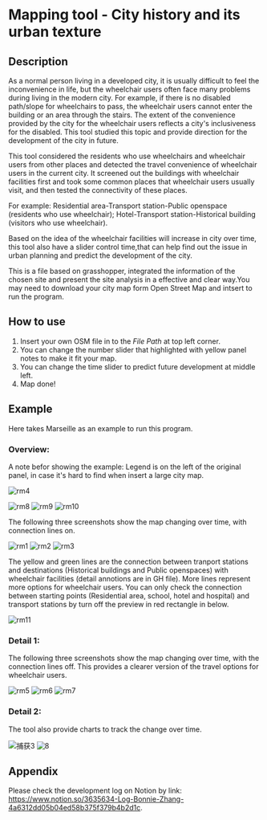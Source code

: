 # Mapping tool - City history and its urban texture

## Description
As a normal person living in a developed city, it is usually difficult to feel the inconvenience in life, but the wheelchair users often face many problems during living in the modern city. For example, if there is no disabled path/slope for wheelchairs to pass, the wheelchair users cannot enter the building or an area through the stairs. The extent of the convenience provided by the city for the wheelchair users reflects a city's inclusiveness for the disabled. This tool studied this topic and provide direction for the development of the city in future.


This tool considered the residents who use wheelchairs and wheelchair users from other places and detected the travel convenience of wheelchair users in the current city. It screened out the buildings with wheelchair facilities first and took some common places that wheelchair users usually visit, and then tested the connectivity of these places.

For example: Residential area-Transport station-Public openspace (residents who use wheelchair); Hotel-Transport station-Historical building (visitors who use wheelchair).

Based on the idea of the wheelchair facilities will increase in city over time, this tool also have a slider control time,that can help find out the issue in urban planning and predict the development of the city. 

This is a file based on grasshopper, integrated the information of the chosen site and present the site analysis in a effective and clear way.You may need to download your city map form Open Street Map and intsert to run the program.


## How to use
1. Insert your own OSM file in to the *File Path* at top left corner.
2. You can change the number slider that highlighted with yellow panel notes to make it fit your map.
3. You can change the time slider to predict future development at middle left.
4. Map done!

## Example
Here takes Marseille as an example to run this program.

### Overview:
A note befor showing the example: Legend is on the left of the original panel, in case it's hard to find when insert a large city map.

![rm4](https://user-images.githubusercontent.com/88953049/135787633-d83b5de0-a772-47ac-bdf6-b1dfd1300159.JPG)

![rm8](https://user-images.githubusercontent.com/88953049/135787590-46c4d898-cac8-4273-ad82-45187406bb8d.JPG)
![rm9](https://user-images.githubusercontent.com/88953049/135787579-6663dce6-f637-49ef-b9bd-44c855a4f47c.JPG)
![rm10](https://user-images.githubusercontent.com/88953049/135787601-1645b4bf-754b-40a8-9673-fb62a4f1f726.JPG)


The following three screenshots show the map changing over time, with connection lines on. 

![rm1](https://user-images.githubusercontent.com/88953049/135784806-11319be1-765b-4044-9cd5-6698a6a4d362.JPG)
![rm2](https://user-images.githubusercontent.com/88953049/135784809-beb478db-59aa-47ae-a38c-8c47148d137c.JPG)
![rm3](https://user-images.githubusercontent.com/88953049/135784820-cddac7d5-2061-4f47-8f3c-afec605ee655.JPG)

The yellow and green lines are the connection between tranport stations and destinations (Historical buildings and Public openspaces) with wheelchair facilities (detail annotions are in GH file). More lines represent more options for wheelchair users. You can only check the connection between starting points (Residential area, school, hotel and hospital) and transport stations by turn off the preview in red rectangle in below.

![rm11](https://user-images.githubusercontent.com/88953049/135788176-26034e87-b2e2-48dc-a840-a7928db70755.JPG)

### Detail 1:
The following three screenshots show the map changing over time, with the connection lines off. This provides a clearer version of the travel options for wheelchair users.

![rm5](https://user-images.githubusercontent.com/88953049/135784965-5281f287-3c71-479a-acbf-785e959c872b.JPG)
![rm6](https://user-images.githubusercontent.com/88953049/135784970-f4e28e05-5807-4ad3-8ade-8c2b121dc81f.JPG)
![rm7](https://user-images.githubusercontent.com/88953049/135784972-d1c9d494-3e0d-42f0-9eee-dcf8e6f3c807.JPG)

### Detail 2:
The tool also provide charts to track the change over time.

![捕获3](https://user-images.githubusercontent.com/88953049/135784981-64f5c141-57aa-482e-b73f-19669132d184.JPG)
![8](https://user-images.githubusercontent.com/88953049/135784983-0cc152da-0e27-4dd0-ad58-0000ad00c4b1.JPG)


## Appendix
Please check the development log on Notion by link: <https://www.notion.so/3635634-Log-Bonnie-Zhang-4a6312dd05b04ed58b375f379b4b2d1c>.
